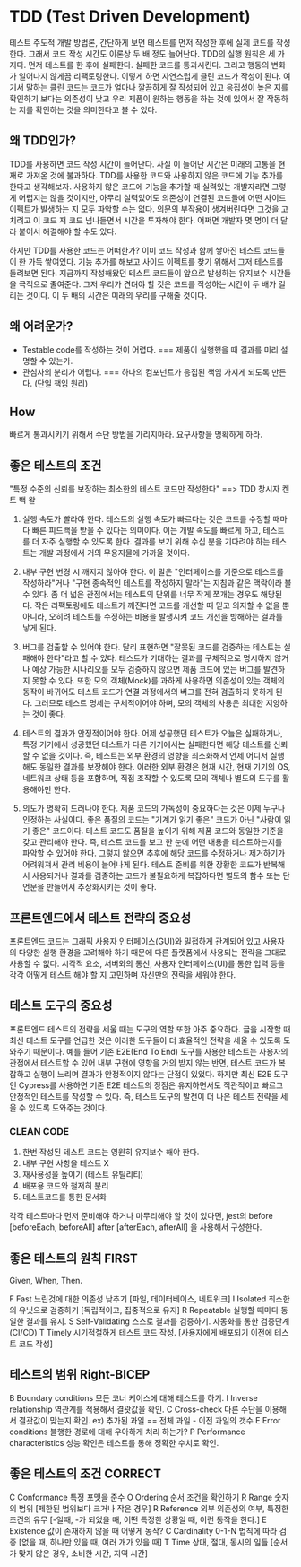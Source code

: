 # TDD (Test Driven Development)

테스트 주도적 개발 방법론, 간단하게 보면 테스트를 먼저 작성한 후에 실제 코드를 작성한다. 그래서 코드 작성 시간도 이론상 두 배 정도 늘어난다. TDD의 실행 원칙은 세 가지다. 먼저 테스트를 한 후에 실패한다. 실패한 코드를 통과시킨다. 그리고 행동의 변화가 일어나지 않게끔 리팩토링한다. 이렇게 하면 자연스럽게 클린 코드가 작성이 된다. 여기서 말하는 클린 코드는 코드가 얼마나 깔끔하게 잘 작성되어 있고 응집성이 높은 지를 확인하기 보다는 의존성이 낮고 우리 제품이 원하는 행동을 하는 것에 있어서 잘 작동하는 지를 확인하는 것을 의미한다고 볼 수 있다.

## 왜 TDD인가?

TDD를 사용하면 코드 작성 시간이 늘어난다. 사실 이 늘어난 시간은 미래의 고통을 현재로 가져온 것에 불과하다. TDD를 사용한 코드와 사용하지 않은 코드에 기능 추가를 한다고 생각해보자. 사용하지 않은 코드에 기능을 추가할 때 실력있는 개발자라면 그렇게 어렵지는 않을 것이지만, 아무리 실력있어도 의존성이 연결된 코드들에 어떤 사이드 이펙트가 발생하는 지 모두 파악할 수는 없다. 의문의 부작용이 생겨버린다면 그것을 고치려고 이 코드 저 코드 넘나들면서 시간을 투자해야 한다. 어쩌면 개발자 몇 명이 더 달라 붙어서 해결해야 할 수도 있다.

하지만 TDD를 사용한 코드는 어떠한가? 이미 코드 작성과 함께 쌓아진 테스트 코드들이 한 가득 쌓여있다. 기능 추가를 해보고 사이드 이펙트를 찾기 위해서 그저 테스트를 돌려보면 된다. 지금까지 작성해왔던 테스트 코드들이 앞으로 발생하는 유지보수 시간들을 극적으로 줄여준다. 그저 우리가 견뎌야 할 것은 코드를 작성하는 시간이 두 배가 걸리는 것이다. 이 두 배의 시간은 미래의 우리를 구해줄 것이다.

## 왜 어려운가?

- Testable code를 작성하는 것이 어렵다. === 제품이 실행했을 때 결과를 미리 설명할 수 있는가.
- 관심사의 분리가 어렵다. === 하나의 컴포넌트가 응집된 책임 가지게 되도록 만든다. (단일 책임 원리)

## How

빠르게 통과시키기 위해서 수단 방법을 가리지마라.
요구사항을 명확하게 하라.

## 좋은 테스트의 조건

"특정 수준의 신뢰를 보장하는 최소한의 테스트 코드만 작성한다" ==> TDD 창시자 켄트 백 왈

1. 실행 속도가 빨라야 한다.
   테스트의 실행 속도가 빠르다는 것은 코드를 수정할 때마다 빠른 피드백을 받을 수 있다는 의미이다. 이는 개발 속도를 빠르게 하고, 테스트를 더 자주 실행할 수 있도록 한다. 결과를 보기 위해 수십 분을 기다려야 하는 테스트는 개발 과정에서 거의 무용지물에 가까울 것이다.

2. 내부 구현 변경 시 깨지지 않아야 한다.
   이 말은 "인터페이스를 기준으로 테스트를 작성하라"거나 "구현 종속적인 테스트를 작성하지 말라"는 지침과 같은 맥락이라 볼 수 있다. 좀 더 넓은 관점에서는 테스트의 단위를 너무 작게 쪼개는 경우도 해당된다. 작은 리팩토링에도 테스트가 깨진다면 코드를 개선할 때 믿고 의지할 수 없을 뿐 아니라, 오히려 테스트를 수정하는 비용을 발생시켜 코드 개선을 방해하는 결과를 낳게 된다.

3. 버그를 검출할 수 있어야 한다.
   달리 표현하면 "잘못된 코드를 검증하는 테스트는 실패해야 한다"라고 할 수 있다. 테스트가 기대하는 결과를 구체적으로 명시하지 않거나 예상 가능한 시나리오를 모두 검증하지 않으면 제품 코드에 있는 버그를 발견하지 못할 수 있다. 또한 모의 객체(Mock)를 과하게 사용하면 의존성이 있는 객체의 동작이 바뀌어도 테스트 코드가 연결 과정에서의 버그를 전혀 검출하지 못하게 된다. 그러므로 테스트 명세는 구체적이어야 하며, 모의 객체의 사용은 최대한 지양하는 것이 좋다.

4. 테스트의 결과가 안정적이어야 한다.
   어제 성공했던 테스트가 오늘은 실패하거나, 특정 기기에서 성공했던 테스트가 다른 기기에서는 실패한다면 해당 테스트를 신뢰할 수 없을 것이다. 즉, 테스트는 외부 환경의 영향을 최소화해서 언제 어디서 실행해도 동일한 결과를 보장해야 한다. 이러한 외부 환경은 현재 시간, 현재 기기의 OS, 네트워크 상태 등을 포함하며, 직접 조작할 수 있도록 모의 객체나 별도의 도구를 활용해야만 한다.

5. 의도가 명확히 드러나야 한다.
   제품 코드의 가독성이 중요하다는 것은 이제 누구나 인정하는 사실이다. 좋은 품질의 코드는 "기계가 읽기 좋은" 코드가 아닌 "사람이 읽기 좋은" 코드이다. 테스트 코드도 품질을 높이기 위해 제품 코드와 동일한 기준을 갖고 관리해야 한다. 즉, 테스트 코드를 보고 한 눈에 어떤 내용을 테스트하는지를 파악할 수 있어야 한다. 그렇지 않으면 추후에 해당 코드를 수정하거나 제거하기가 어려워져서 관리 비용이 늘어나게 된다. 테스트 준비를 위한 장황한 코드가 반복해서 사용되거나 결과를 검증하는 코드가 불필요하게 복잡하다면 별도의 함수 또는 단언문을 만들어서 추상화시키는 것이 좋다.

## 프론트엔드에서 테스트 전략의 중요성

프론트엔드 코드는 그래픽 사용자 인터페이스(GUI)와 밀접하게 관계되어 있고 사용자의 다양한 실행 환경을 고려해야 하기 때문에 다른 플랫폼에서 사용되는 전략을 그대로 사용할 수 없다. 시각적 요소, 서버와의 통신, 사용자 인터페이스(UI)를 통한 입력 등을 각각 어떻게 테스트 해야 할 지 고민하며 자신만의 전략을 세워야 한다.

## 테스트 도구의 중요성

프론트엔드 테스트의 전략을 세울 때는 도구의 역할 또한 아주 중요하다. 글을 시작할 때 최신 테스트 도구를 언급한 것은 이러한 도구들이 더 효율적인 전략을 세울 수 있도록 도와주기 때문이다. 예를 들어 기존 E2E(End To End) 도구를 사용한 테스트는 사용자의 관점에서 테스트할 수 있어 내부 구현에 영향을 거의 받지 않는 반면, 테스트 코드가 복잡하고 실행이 느리며 결과가 안정적이지 않다는 단점이 있었다. 하지만 최신 E2E 도구인 Cypress를 사용하면 기존 E2E 테스트의 장점은 유지하면서도 직관적이고 빠르고 안정적인 테스트를 작성할 수 있다. 즉, 테스트 도구의 발전이 더 나은 테스트 전략을 세울 수 있도록 도와주는 것이다.

### CLEAN CODE

1. 한번 작성된 테스트 코드는 영원히 유지보수 해야 한다.
2. 내부 구현 사항을 테스트 X
3. 재사용성을 높이기 (테스트 유틸리티)
4. 배포용 코드와 철저히 분리
5. 테스트코드를 통한 문서화

각각 테스트마다 먼저 준비해야 하거나 마무리해야 할 것이 있다면, jest의
before [beforeEach, beforeAll]
after [afterEach, afterAll]
을 사용해서 구성한다.

## 좋은 테스트의 원칙 FIRST

Given, When, Then.

F Fast 느린것에 대한 의존성 낮추기 [파일, 데이터베이스, 네트워크]
I Isolated 최소한의 유닛으로 검증하기 [독립적이고, 집중적으로 유지]
R Repeatable 실행할 때마다 동일한 결과를 유지.
S Self-Validating 스스로 결과를 검증하기. 자동화를 통한 검증단계 (CI/CD)
T Timely 시기적절하게 테스트 코드 작성. [사용자에게 배포되기 이전에 테스트 코드 작성]

## 테스트의 범위 Right-BICEP

B Boundary conditions 모든 코너 케이스에 대해 테스트를 하기.
I Inverse relationship 역관계를 적용해서 결괏값을 확인.
C Cross-check 다른 수단을 이용해서 결괏값이 맞는지 확인.
ex) 추가된 과일 == 전체 과일 - 이전 과일의 갯수
E Error conditions 불행한 경로에 대해 우아하게 처리 하는가?
P Performance characteristics 성능 확인은 테스트를 통해 정확한 수치로 확인.

## 좋은 테스트의 조건 CORRECT

C Conformance 특정 포맷을 준수
O Ordering 순서 조건을 확인하기
R Range 숫자의 범위 [제한된 범위보다 크거나 작은 경우]
R Reference 외부 의존성의 여부, 특정한 조건의 유무 [-일때, -가 되었을 때, 어떤 특정한 상황일 때, 이런 동작을 한다.]
E Existence 값이 존재하지 않을 때 어떻게 동작?
C Cardinality 0-1-N 법칙에 따라 검증 [없을 때, 하나만 있을 때, 여러 개가 있을 때]
T Time 상대, 절대, 동시의 일들 [순서가 맞지 않은 경우, 소비한 시간, 지역 시간]
